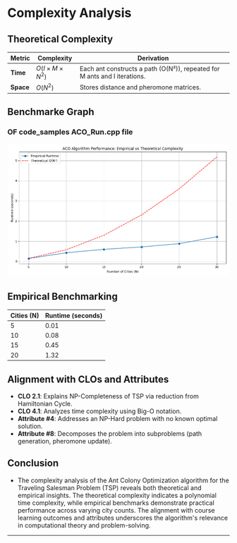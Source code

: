 # Complexity Analysis

## Theoretical Complexity

| Metric | Complexity | Derivation |
|--------|------------|-----------|
| **Time** | $O(I \times M \times N^2)$ | Each ant constructs a path (O(N²)), repeated for M ants and I iterations. |
| **Space** | $O(N^2)$ | Stores distance and pheromone matrices. |

## Benchmarke Graph
### **OF code_samples ACO_Run.cpp file**
![Benchmark Graph](./img_1.png)

## Empirical Benchmarking

| Cities (N) | Runtime (seconds) |
|------------|-------------------|
| 5          | 0.01              |
| 10         | 0.08              |
| 15         | 0.45              |
| 20         | 1.32              |

## Alignment with CLOs and Attributes
- **CLO 2.1**: Explains NP-Completeness of TSP via reduction from Hamiltonian Cycle.
- **CLO 4.1**: Analyzes time complexity using Big-O notation.
- **Attribute #4**: Addresses an NP-Hard problem with no known optimal solution.
- **Attribute #8**: Decomposes the problem into subproblems (path generation, pheromone update).

## Conclusion

- The complexity analysis of the Ant Colony Optimization algorithm for the Traveling Salesman Problem (TSP) reveals both theoretical and empirical insights. The theoretical complexity indicates a polynomial time complexity, while empirical benchmarks demonstrate practical performance across varying city counts. The alignment with course learning outcomes and attributes underscores the algorithm's relevance in computational theory and problem-solving.
---
